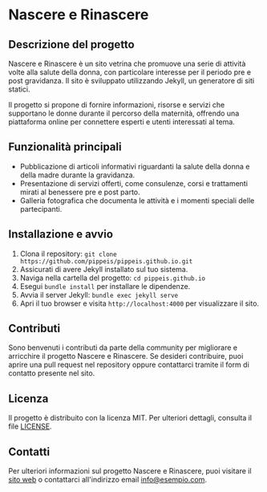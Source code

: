 # Nascere e Rinascere

## Descrizione del progetto
Nascere e Rinascere è un sito vetrina che promuove una serie di attività volte alla salute della donna, con particolare interesse per il periodo pre e post gravidanza. Il sito è sviluppato utilizzando Jekyll, un generatore di siti statici.

Il progetto si propone di fornire informazioni, risorse e servizi che supportano le donne durante il percorso della maternità, offrendo una piattaforma online per connettere esperti e utenti interessati al tema.

## Funzionalità principali
- Pubblicazione di articoli informativi riguardanti la salute della donna e della madre durante la gravidanza.
- Presentazione di servizi offerti, come consulenze, corsi e trattamenti mirati al benessere pre e post parto.
- Galleria fotografica che documenta le attività e i momenti speciali delle partecipanti.

## Installazione e avvio
1. Clona il repository: `git clone https://github.com/pippeis/pippeis.github.io.git`
2. Assicurati di avere Jekyll installato sul tuo sistema.
3. Naviga nella cartella del progetto: `cd pippeis.github.io`
4. Esegui `bundle install` per installare le dipendenze.
5. Avvia il server Jekyll: `bundle exec jekyll serve`
6. Apri il tuo browser e visita `http://localhost:4000` per visualizzare il sito.

## Contributi
Sono benvenuti i contributi da parte della community per migliorare e arricchire il progetto Nascere e Rinascere. Se desideri contribuire, puoi aprire una pull request nel repository oppure contattarci tramite il form di contatto presente nel sito.

## Licenza
Il progetto è distribuito con la licenza MIT. Per ulteriori dettagli, consulta il file [LICENSE](LICENSE).

## Contatti
Per ulteriori informazioni sul progetto Nascere e Rinascere, puoi visitare il [sito web](https://www.esempio.com) o contattarci all'indirizzo email info@esempio.com.
